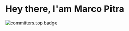 # Hey there, I'am Marco Pitra

[![committers.top badge](https://user-badge.committers.top/angola_public/USERNAME.svg)](https://user-badge.committers.top/angola_public/USERNAME)
